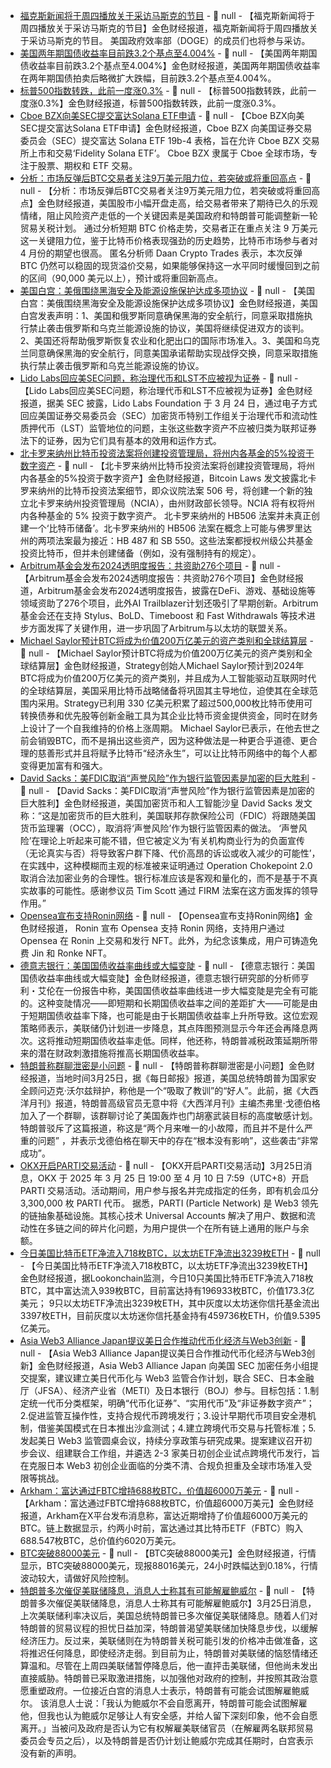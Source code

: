 - [福克斯新闻将于周四播放关于采访马斯克的节目](https://www.cls.cn/detail/1983452) - 📰 null - 【福克斯新闻将于周四播放关于采访马斯克的节目】金色财经报道，福克斯新闻将于周四播放关于采访马斯克的节目。 美国政府效率部（DOGE）的成员们也将参与采访。
- [美国两年期国债收益率目前跌3.2个基点至4.004%]() - 📰 null - 【美国两年期国债收益率目前跌3.2个基点至4.004%】金色财经报道，美国两年期国债收益率在两年期国债拍卖后略微扩大跌幅，目前跌3.2个基点至4.004%。
- [标普500指数转跌，此前一度涨0.3%]() - 📰 null - 【标普500指数转跌，此前一度涨0.3%】金色财经报道，标普500指数转跌，此前一度涨0.3%。
- [Cboe BZX向美SEC提交富达Solana ETF申请](https://cdn.cboe.com/resources/regulation/rule_filings/pending/2025/SR-CboeBZX-2025-048.pdf) - 📰 null - 【Cboe BZX向美SEC提交富达Solana ETF申请】金色财经报道，Cboe BZX 向美国证券交易委员会（SEC）提交富达 Solana ETF 19b-4 表格，旨在允许 Cboe BZX 交易所上市和交易‘Fidelity Solana ETF’。 
Cboe BZX 隶属于 Cboe 全球市场，专注于股票、期权和 ETF 交易。
- [分析：市场反弹后BTC交易者关注9万美元阻力位，若突破或将重回高点](https://cointelegraph.com/news/bitcoin-sights-on-90k-spoofy-resistance-btc-price-boost) - 📰 null - 【分析：市场反弹后BTC交易者关注9万美元阻力位，若突破或将重回高点】金色财经报道，美国股市小幅开盘走高，给交易者带来了期待已久的乐观情绪，阻止风险资产走低的一个关键因素是美国政府和特朗普可能调整新一轮贸易关税计划。 
通过分析短期 BTC 价格走势，交易者正在重点关注 9 万美元这一关键阻力位，鉴于比特币价格表现强劲的历史趋势，比特币市场参与者对 4 月份的期望也很高。 
匿名分析师 Daan Crypto Trades 表示，本次反弹 BTC 仍然可以稳固的现货溢价交易，如果能够保持这一水平同时缓慢回到之前的区间（90,000 美元以上），预计或将重回新高点。
- [美国白宫：美俄围绕黑海安全及能源设施保护达成多项协议](https://flash.jin10.com/detail/20250325225203433800) - 📰 null - 【美国白宫：美俄围绕黑海安全及能源设施保护达成多项协议】金色财经报道，美国白宫发表声明：1、美国和俄罗斯同意确保黑海的安全航行，同意采取措施执行禁止袭击俄罗斯和乌克兰能源设施的协议，美国将继续促进双方的谈判。2、美国还将帮助俄罗斯恢复农业和化肥出口的国际市场准入。3、美国和乌克兰同意确保黑海的安全航行，同意美国承诺帮助实现战俘交换，同意采取措施执行禁止袭击俄罗斯和乌克兰能源设施的协议。
- [Lido Labs回应美SEC问题，称治理代币和LST不应被视为证券](https://www.sec.gov/files/ctf-input-lido-labs-foundation-3-24-25.pdf) - 📰 null - 【Lido Labs回应美SEC问题，称治理代币和LST不应被视为证券】金色财经报道，据美 SEC 披露，Lido Labs Foundation 于 3 月 24 日，通过电子方式回应美国证券交易委员会（SEC）加密货币特别工作组关于治理代币和流动性质押代币（LST）监管地位的问题，主张这些数字资产不应被归类为联邦证券法下的证券，因为它们具有基本的效用和运作方式。
- [北卡罗来纳州比特币投资法案将创建投资管理局，将州内各基金的5%投资于数字资产](https://x.com/Bitcoin_Laws/status/1904548686597587379) - 📰 null - 【北卡罗来纳州比特币投资法案将创建投资管理局，将州内各基金的5%投资于数字资产】金色财经报道，Bitcoin Laws 发文披露北卡罗来纳州的比特币投资法案细节，即众议院法案 506 号，将创建一个新的独立北卡罗来纳州投资管理局（NCIA），由州财政部长领导。NCIA 将有权将州内各种基金的 5% 投资于数字资产。 
北卡罗来纳州的 HB506 法案并未真正创建一个‘比特币储备’。北卡罗来纳州的 HB506 法案在概念上可能与佛罗里达州的两项法案最为接近：HB 487 和 SB 550。这些法案都授权州级公共基金投资比特币，但并未创建储备（例如，没有强制持有的规定）。
- [Arbitrum基金会发布2024透明度报告：共资助276个项目](https://x.com/arbitrum/status/1904537119890055585) - 📰 null - 【Arbitrum基金会发布2024透明度报告：共资助276个项目】金色财经报道，Arbitrum基金会发布2024透明度报告，披露在DeFi、游戏、基础设施等领域资助了276个项目，此外AI Trailblazer计划还吸引了早期创新。Arbitrum基金会还在支持 Stylus、BoLD、Timeboost 和 Fast Withdrawals 等技术进步方面发挥了关键作用，进一步巩固了Arbitrum与以太坊的联盟关系。
- [Michael Saylor预计BTC将成为价值200万亿美元的资产类别和全球结算层](https://www.coindesk.com/business/2025/03/25/michael-saylor-200-trillion-bitcoin-strategy-us-btc-domination-immortality) - 📰 null - 【Michael Saylor预计BTC将成为价值200万亿美元的资产类别和全球结算层】金色财经报道，Strategy创始人Michael Saylor预计到2024年BTC将成为价值200万亿美元的资产类别，并且成为人工智能驱动互联网时代的全球结算层，美国采用比特币战略储备将巩固其主导地位，迫使其在全球范围内采用。Strategy已利用 330 亿美元积累了超过500,000枚比特币使用可转换债券和优先股等创新金融工具为其企业比特币资金提供资金，同时在财务上设计了一个自我维持的价格上涨周期。 
Michael Saylor已表示，在他去世之前会销毁BTC，而不是捐出这些资产，因为这种做法是一种更合乎道德、更合理的慈善形式并且将赋予比特币“经济永生”，可以让比特币网络中的每个人都变得更加富有和强大。
- [David Sacks：美FDIC取消“声誉风险”作为银行监管因素是加密的巨大胜利](https://x.com/davidsacks47/status/1904540971171512459) - 📰 null - 【David Sacks：美FDIC取消“声誉风险”作为银行监管因素是加密的巨大胜利】金色财经报道，美国加密货币和人工智能沙皇 David Sacks 发文称：“这是加密货币的巨大胜利，美国联邦存款保险公司（FDIC）将跟随美国货币监理署（OCC），取消将‘声誉风险’作为银行监管因素的做法。 
‘声誉风险’在理论上听起来可能不错，但它被定义为‘有关机构商业行为的负面宣传（无论真实与否）将导致客户群下降、代价高昂的诉讼或收入减少的可能性’，在实践中，这种模糊而主观的标准被来证明通过 Operation Chokepoint 2.0 取消合法加密业务的合理性。银行标准应该是客观和量化的，而不是基于不真实故事的可能性。感谢参议员 Tim Scott 通过 FIRM 法案在这方面发挥的领导作用。”
- [Opensea宣布支持Ronin网络](https://x.com/opensea/status/1904550448134078887) - 📰 null - 【Opensea宣布支持Ronin网络】金色财经报道， Ronin 宣布 Opensea 支持 Ronin 网络，支持用户通过 Opensea 在 Ronin 上交易和发行 NFT。此外，为纪念该集成，用户可铸造免费 Jin 和 Ronke NFT。
- [德意志银行：美国国债收益率曲线或大幅变陡](https://flash.jin10.com/detail/20250325213905181800) - 📰 null - 【德意志银行：美国国债收益率曲线或大幅变陡】金色财经报道，德意志银行研究部的分析师亨利・艾伦在一份报告中称，美国国债收益率曲线进一步大幅变陡是完全有可能的。这种变陡情况——即短期和长期国债收益率之间的差距扩大——可能是由于短期国债收益率下降，也可能是由于长期国债收益率上升所导致。这位宏观策略师表示，美联储仍计划进一步降息，其点阵图预测显示今年还会再降息两次。这将推动短期国债收益率走低。同样，他还称，特朗普减税政策延期所带来的潜在财政刺激措施将推高长期国债收益率。
- [特朗普称群聊泄密是小问题](https://flash.jin10.com/detail/20250325215242218800) - 📰 null - 【特朗普称群聊泄密是小问题】金色财经报道，当地时间3月25日，据《每日邮报》报道，美国总统特朗普为国家安全顾问迈克·沃尔兹辩护，称他是一个“吸取了教训”的“好人”。此前，据《大西洋月刊》报道，特朗普高级官员无意中将《大西洋月刊》主编杰弗里·戈德伯格加入了一个群聊，该群聊讨论了美国轰炸也门胡塞武装目标的高度敏感计划。特朗普驳斥了这篇报道，称这是“两个月来唯一的小故障，而且并不是什么严重的问题” ，并表示戈德伯格在聊天中的存在“根本没有影响”，这些袭击“非常成功”。
- [OKX开启PARTI交易活动](https://www.okx.com/campaigns/particle-network-trade-and-earn) - 📰 null - 【OKX开启PARTI交易活动】3月25日消息，OKX 于 2025 年 3 月 25 日 19:00 至 4 月 10 日 7:59（UTC+8）开启 PARTI 交易活动。活动期间，用户参与报名并完成指定的任务，即有机会瓜分 3,300,000 枚 PARTI 代币。 
据悉，PARTI (Particle Network)  是 Web3 领先的链抽象基础设施。其核心技术 Universal Accounts 解决了用户、数据和流动性在多链之间的碎片化问题，为用户提供一个在所有链上通用的账户与余额。
- [今日美国比特币ETF净流入718枚BTC，以太坊ETF净流出3239枚ETH](https://x.com/lookonchain/status/1904555184229114212) - 📰 null - 【今日美国比特币ETF净流入718枚BTC，以太坊ETF净流出3239枚ETH】金色财经报道，据Lookonchain监测，今日10只美国比特币ETF净流入718枚BTC，其中富达流入939枚BTC，目前富达持有196933枚BTC，价值173.3亿美元； 
9只以太坊ETF净流出3239枚ETH，其中灰度以太坊迷你信托基金流出3397枚ETH，目前灰度以太坊迷你信托基金持有459736枚ETH，价值9.5395亿美元。
- [Asia Web3 Alliance Japan提议美日合作推动代币化经济与Web3创新](https://www.sec.gov/about/crypto-task-force/written-submission/ctf-input-asia-web3-alliance-japan-3-25-25) - 📰 null - 【Asia Web3 Alliance Japan提议美日合作推动代币化经济与Web3创新】金色财经报道，Asia Web3 Alliance Japan 向美国 SEC 加密任务小组提交提案，建议建立美日代币化与 Web3 监管合作计划，联合 SEC、日本金融厅（JFSA）、经济产业省（METI）及日本银行（BOJ）参与。目标包括：1.制定统一代币分类框架，明确“代币化证券”、“实用代币”及“非证券数字资产”；2.促进监管互操作性，支持合规代币跨境发行；3.设计早期代币项目安全港机制，借鉴美国模式在日本推出沙盒测试；4.建立跨境代币交易与托管标准；5.发起美日 Web3 监管圆桌会议，持续分享政策与研究成果。提案建议召开初步会议、组建联合工作组，并遴选 2-3 家美日初创企业试点跨境代币发行，旨在克服日本 Web3 初创企业面临的分类不清、合规负担重及全球市场准入受限等挑战。
- [Arkham：富达通过FBTC增持688枚BTC，价值超6000万美元](https://x.com/arkham/status/1904551086205128787) - 📰 null - 【Arkham：富达通过FBTC增持688枚BTC，价值超6000万美元】金色财经报道，Arkham在X平台发布消息称，富达近期增持了价值超6000万美元的BTC。链上数据显示，约两小时前，富达通过其比特币ETF（FBTC）购入688.547枚BTC，总价值约6020万美元。
- [BTC突破88000美元]() - 📰 null - 【BTC突破88000美元】金色财经报道，行情显示，BTC突破88000美元，现报88016美元，24小时跌幅达到0.18%，行情波动较大，请做好风险控制。
- [特朗普多次催促美联储降息，消息人士称其有可能解雇鲍威尔](https://xnews.jin10.com/details/168945) - 📰 null - 【特朗普多次催促美联储降息，消息人士称其有可能解雇鲍威尔】3月25日消息，上次美联储利率决议后，美国总统特朗普已多次催促美联储降息。随着人们对特朗普的贸易议程的担忧日益加深，特朗普渴望美联储加快降息步伐，以缓解经济压力。反过来，美联储则在为特朗普关税可能引发的价格冲击做准备，这将推迟任何降息，即使经济走弱。到目前为止，特朗普对美联储的恼怒情绪还算温和。尽管在上周四美联储暂停降息后，他一直抨击美联储，但他尚未发出直接威胁。特朗普已采取激进措施，以加强他对政府的控制，并按照其政治意愿重塑政府。一位接近白宫的消息人士表示，特朗普有可能会试图解雇鲍威尔。 
该消息人士说：「我认为鲍威尔不会自愿离开，特朗普可能会试图解雇他，但我也认为鲍威尔足够让人有安全感，并给人留下深刻印象，他不会自愿离开。」当被问及政府是否认为它有权解雇美联储官员（在解雇两名联邦贸易委员会专员之后），以及特朗普是否仍计划让鲍威尔完成其任期时，白宫表示没有新的声明。
